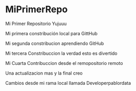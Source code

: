 # MiPrimerRepo
Mi  Primer Repositorio Yujuuu


Mi primera constribución local para GittHub

Mi segunda  constribucion aprendiendo GitHub

Mi tercera Constribuccion la verdad esto es divertido 

Mi Cuarta Contribuccion desde el remopositorio remoto

Una actualizacion mas y la final creo

Cambios desde mi rama local llamada  Developerpablordata
